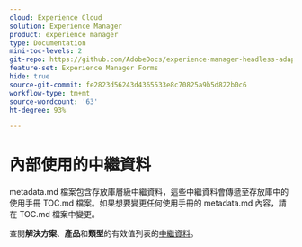 ```yaml
---
cloud: Experience Cloud
solution: Experience Manager
product: experience manager
type: Documentation
mini-toc-levels: 2
git-repo: https://github.com/AdobeDocs/experience-manager-headless-adaptive-forms.zh-Hant
feature-set: Experience Manager Forms
hide: true
source-git-commit: fe2823d56243d4365533e8c70825a9b5d822b0c6
workflow-type: tm+mt
source-wordcount: '63'
ht-degree: 93%

---
```



# 內部使用的中繼資料

metadata.md 檔案包含存放庫層級中繼資料，這些中繼資料會傳遞至存放庫中的使用手冊 TOC.md 檔案。如果想要變更任何使用手冊的 metadata.md 內容，請在 TOC.md 檔案中變更。

查閱&#x200B;**解決方案**、**產品**&#x200B;和&#x200B;**類型**&#x200B;的有效值列表的[中繼資料](https://experienceleague.adobe.com/docs/authoring-guide-exl/using/editing/user-guide-setup/metadata.html)。
